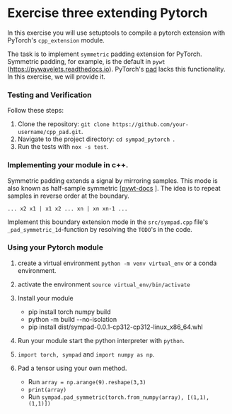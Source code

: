 # Exercise three extending Pytorch

In this exercise you will use setuptools to compile a pytorch extension with PyTorch's `cpp_extension`
module. 


The task is to implement `symmetric` padding extension for PyTorch. Symmetric padding, for example, is the default in `pywt` (https://pywavelets.readthedocs.io). PyTorch's [pad](https://pytorch.org/docs/stable/generated/torch.nn.functional.pad.html) lacks this functionality. In this exercise, we will provide it.

### Testing and Verification

Follow these steps:

1. Clone the repository: `git clone https://github.com/your-username/cpp_pad.git`.
2. Navigate to the project directory: `cd sympad_pytorch `.
3. Run the tests with `nox -s test`.


### Implementing your module in c++.

Symmetric padding extends a signal by mirroring samples. This mode is also known as half-sample symmetric [[pywt-docs](https://pywavelets.readthedocs.io/en/latest/ref/signal-extension-modes.html) ]. 
The idea is to repeat samples in reverse order at the boundary.

```
... x2 x1 | x1 x2 ... xn | xn xn-1 ...
```

Implement this boundary extension mode in the `src/sympad.cpp` file's `_pad_symmetric_1d`-function by resolving the `TODO`'s in the code.


### Using your Pytorch module

1. create a virtual environment `python -m venv virtual_env` or a conda environment.
2. activate the environment `source virtual_env/bin/activate`
3. Install your module
	- pip install torch numpy build
	- python -m build --no-isolation
	- pip install dist/sympad-0.0.1-cp312-cp312-linux_x86_64.whl

4. Run your module start the python interpreter with `python`.
5. `import torch, sympad` and `import numpy as np`.
6. Pad a tensor using your own method.
	- Run `array = np.arange(9).reshape(3,3)`
	- `print(array)`
	- Run `sympad.pad_symmetric(torch.from_numpy(array), [(1,1), (1,1)])`


